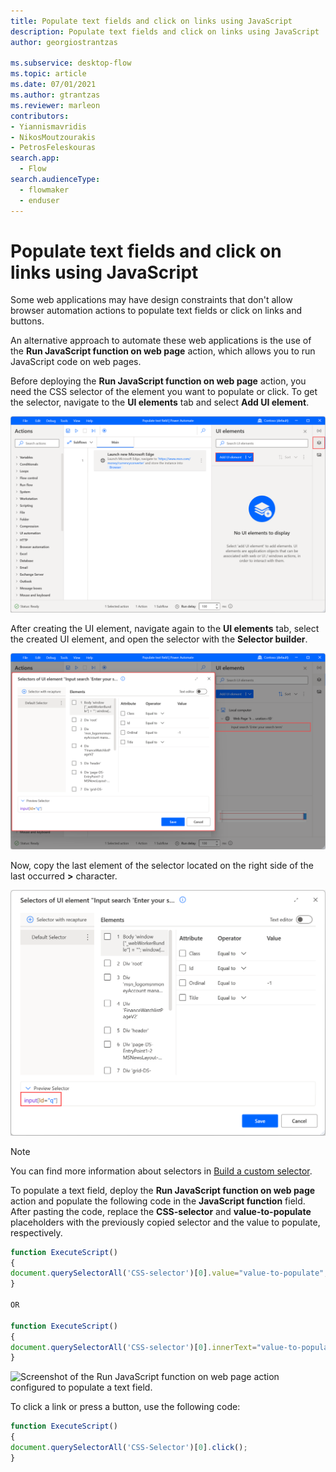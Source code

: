 ```yaml
---
title: Populate text fields and click on links using JavaScript
description: Populate text fields and click on links using JavaScript
author: georgiostrantzas

ms.subservice: desktop-flow
ms.topic: article
ms.date: 07/01/2021
ms.author: gtrantzas
ms.reviewer: marleon
contributors:
- Yiannismavridis
- NikosMoutzourakis
- PetrosFeleskouras
search.app: 
  - Flow
search.audienceType: 
  - flowmaker
  - enduser
---
```


# Populate text fields and click on links using JavaScript

Some web applications may have design constraints that don't allow browser automation actions to populate text fields or click on links and buttons.

An alternative approach to automate these web applications is the use of the **Run JavaScript function on web page** action, which allows you to run JavaScript code on web pages.

Before deploying the **Run JavaScript function on web page** action, you need the CSS selector of the element you want to populate or click. To get the selector, navigate to the **UI elements** tab and select **Add UI element**. 

![Screenshot of the Add UI element option in the UI elements tab.](media/populate-text-fields-click-links-javascript/add-ui-element.png)


After creating the UI element, navigate again to the **UI elements** tab, select the created UI element, and open the selector with the **Selector builder**. 

![Screenshot of the created CSS selector.](media/populate-text-fields-click-links-javascript/css-selector.png)

Now, copy the last element of the selector located on the right side of the last occurred **>** character.

![Screenshot of the created CSS selector in the Selector builder.](media/populate-text-fields-click-links-javascript/selector-builder.png)

> [!NOTE]
> You can find more information about selectors in [Build a custom selector](../build-custom-selectors.md).

To populate a text field, deploy the **Run JavaScript function on web page** action and populate the following code in the **JavaScript function** field. After pasting the code, replace the **CSS-selector** and **value-to-populate** placeholders with the previously copied selector and the value to populate, respectively.

``` JavaScript
function ExecuteScript()
{
document.querySelectorAll('CSS-selector')[0].value="value-to-populate";
}

OR

function ExecuteScript()
{
document.querySelectorAll('CSS-selector')[0].innerText="value-to-populate";
}
```

![Screenshot of the Run JavaScript function on web page action configured to populate a text field.](media/populate-text-fields-click-links-javascript/execute-javascript-function-action-populate-text-field.png)

To click a link or press a button, use the following code:

``` JavaScript
function ExecuteScript()
{
document.querySelectorAll('CSS-Selector')[0].click();
}
```
